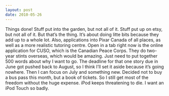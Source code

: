 ```yaml
---
layout: post
date: 2010-05-26
---
```


Things done! Stuff put into the garden, but not all of it. Stuff put up on etsy, but not all of it. But that’s the thing. It’s about doing litte bits because they add up to a whole lot. Also, applications into Pixar Canada of all places, as well as a more realistic tutoring centre. Open in a tab right now is the online application for CUSO, which is the Canadian Peace Corps. They do two-year stints overseas, which would be amazing. Just need to put together 500 words about why I want to go. The deadline for that one story due in June got pushed back to August, so I think I’ll set it aside because it’s going nowhere. Then I can focus on July and something new. Decided not to buy a bus pass this month, but a book of tickets. So I still get most of the freedom without the huge expense. iPod keeps threatening to die. I want an iPod Touch so badly.

